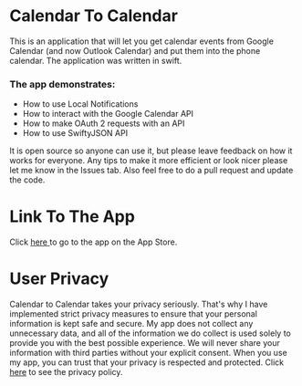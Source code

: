 # Calendar To Calendar
This is an application that will let you get calendar events from Google Calendar (and now Outlook Calendar) and put them into the phone calendar. The application was written in swift. 

### The app demonstrates:
* How to use Local Notifications
* How to interact with the Google Calendar API
* How to make OAuth 2 requests with an API
* How to use SwiftyJSON API

It is open source so anyone can use it, but please leave feedback on how it works for everyone. Any tips to make it more efficient or look nicer please let me know in the Issues tab. Also feel free to do a pull request and update the code.

# Link To The App
Click <a href = "https://itunes.apple.com/us/app/calendar-to-calendar/id1414727515?mt=8" target = '_blank'> here </a> to go to the app on the App Store.

# User Privacy
Calendar to Calendar takes your privacy seriously. That's why I have implemented strict privacy measures to ensure that your personal information is kept safe and secure. My app does not collect any unnecessary data, and all of the information we do collect is used solely to provide you with the best possible experience. We will never share your information with third parties without your explicit consent. When you use my app, you can trust that your privacy is respected and protected.
Click [here](./PrivacyPolicy.md) to see the privacy policy.
